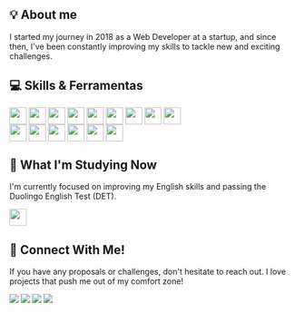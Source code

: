 ## 💡 About me
I started my journey in 2018 as a Web Developer at a startup, and since then, I've been constantly improving my skills to tackle new and exciting challenges.

## 💻 Skills & Ferramentas
<div style="display: inline_block">
  <img align="center" height="30" src="https://img.shields.io/badge/React-20232A?style=for-the-badge&logo=react&logoColor=61DAFB">
  <img align="center" height="30" src="https://img.shields.io/badge/Sass-CC6699?style=for-the-badge&logo=sass&logoColor=white">
  <img align="center" height="30" src="https://img.shields.io/badge/Apollo%20GraphQL-311C87?&style=for-the-badge&logo=Apollo%20GraphQL&logoColor=white">
  <img align="center" height="30" src="https://img.shields.io/badge/GraphQl-E10098?style=for-the-badge&logo=graphql&logoColor=white">
  <img align="center" height="30" src="https://img.shields.io/badge/PLSQL-F80000?style=for-the-badge&logo=oracle&logoColor=black">
  <img align="center" height="30" src="https://img.shields.io/badge/PHP-777BB4?style=for-the-badge&logo=php&logoColor=white">
  <img align="center" height="30" src="https://img.shields.io/badge/Xamarin-3498DB?style=for-the-badge&logo=xamarin&logoColor=white">
  <img align="center" height="30" src="https://img.shields.io/badge/MySQL-005C84?style=for-the-badge&logo=mysql&logoColor=white">
  <img align="center" height="30" src="https://img.shields.io/badge/C%23-239120?style=for-the-badge&logo=csharp&logoColor=white">
</div>
<div style="display: inline_block">
  <img align="center" height="30" src="https://img.shields.io/badge/Eclipse-2C2255?style=for-the-badge&logo=eclipse&logoColor=white">
  <img align="center" height="30" src="https://img.shields.io/badge/Oracle-F80000?style=for-the-badge&logo=oracle&logoColor=black">
  <img align="center" height="30" src="https://img.shields.io/badge/GitLab-330F63?style=for-the-badge&logo=gitlab&logoColor=white">
  <img align="center" height="30" src="https://img.shields.io/badge/Docker-2CA5E0?style=for-the-badge&logo=docker&logoColor=white">
  <img align="center" height="30" src="https://img.shields.io/badge/github%20copilot-000000?style=for-the-badge&logo=githubcopilot&logoColor=white">
  <img align="center" height="30" src="https://img.shields.io/badge/phpmyadmin-6C78AF?style=for-the-badge&logo=phpmyadmin&logoColor=white">
</div>

## 🌱 What I'm Studying Now

I'm currently focused on improving my English skills and passing the Duolingo English Test (DET).
<div style="display: inline_block">
  <a href="https://www.duolingo.com/profile/_AnnaJF_" target="_blank"><img align="center" height="30" src="https://img.shields.io/badge/Duolingo-58CC02?style=for-the-badge&logo=Duolingo&logoColor=white"></a>
</div>

## 📧 Connect With Me!
If you have any proposals or challenges, don't hesitate to reach out. I love projects that push me out of my comfort zone!
<div> 
 	<a href="https://www.twitch.tv/franciscoannajulia" target="_blank"><img src="https://img.shields.io/badge/Twitch-9146FF?style=for-the-badge&logo=twitch&logoColor=white" target="_blank"></a>
  <a href="https://discord.gg/zebradalmata" target="_blank"><img src="https://img.shields.io/badge/Discord-7289DA?style=for-the-badge&logo=discord&logoColor=white" target="_blank"></a> 
  <a href = "mailto:franciscoannajulia@gmail.com"><img src="https://img.shields.io/badge/-Gmail-%23333?style=for-the-badge&logo=gmail&logoColor=white" target="_blank"></a>
  <a href="https://www.linkedin.com/in/franciscoannajulia" target="_blank"><img src="https://img.shields.io/badge/-LinkedIn-%230077B5?style=for-the-badge&logo=linkedin&logoColor=white" target="_blank"></a> 
</div>
